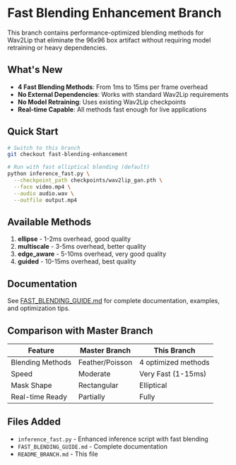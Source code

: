 # Fast Blending Enhancement Branch

This branch contains performance-optimized blending methods for Wav2Lip that eliminate the 96x96 box artifact without requiring model retraining or heavy dependencies.

## What's New

- **4 Fast Blending Methods**: From 1ms to 15ms per frame overhead
- **No External Dependencies**: Works with standard Wav2Lip requirements
- **No Model Retraining**: Uses existing Wav2Lip checkpoints
- **Real-time Capable**: All methods fast enough for live applications

## Quick Start

```bash
# Switch to this branch
git checkout fast-blending-enhancement

# Run with fast elliptical blending (default)
python inference_fast.py \
  --checkpoint_path checkpoints/wav2lip_gan.pth \
  --face video.mp4 \
  --audio audio.wav \
  --outfile output.mp4
```

## Available Methods

1. **ellipse** - 1-2ms overhead, good quality
2. **multiscale** - 3-5ms overhead, better quality  
3. **edge_aware** - 5-10ms overhead, very good quality
4. **guided** - 10-15ms overhead, best quality

## Documentation

See [FAST_BLENDING_GUIDE.md](FAST_BLENDING_GUIDE.md) for complete documentation, examples, and optimization tips.

## Comparison with Master Branch

| Feature | Master Branch | This Branch |
|---------|--------------|-------------|
| Blending Methods | Feather/Poisson | 4 optimized methods |
| Speed | Moderate | Very Fast (1-15ms) |
| Mask Shape | Rectangular | Elliptical |
| Real-time Ready | Partially | Fully |

## Files Added

- `inference_fast.py` - Enhanced inference script with fast blending
- `FAST_BLENDING_GUIDE.md` - Complete documentation
- `README_BRANCH.md` - This file